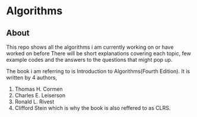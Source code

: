 # Algorithms

## About 

This repo shows all the algorithms i am currently working on or have worked on before
There will be short explanations covering each topic, few example codes and the answers to the questions
that might pop up.

The book i am referring to is Introduction to Algorithms(Fourth Edition).
It is written by 4 authors,
1. Thomas H. Cormen
2. Charles E. Leiserson
3. Ronald L. Rivest
4. Clifford Stein
which is why the book is also reffered to as CLRS.


